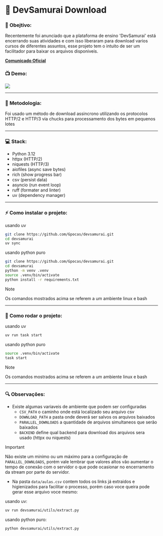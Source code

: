 # 🥷 DevSamurai Download 

### 📃 __Obejtivo:__
Recentemente foi anunciado que a plataforma de ensino 'DevSamurai' está encerrando suas atividades e com isso liberaram para download varios cursos de diferentes assuntos, esse projeto tem o intuito de ser um facilitador para baixar os arquivos disponiveis. 

[__Comunicado Oficial__](https://class.devsamurai.com.br/)

### 📺 __Demo:__
![](assets/clip.gif)

---
### 📒 __Metodologia:__
Foi usado um método de download assincrono utilizando os protocolos HTTP/2 e HTTP/3 via chucks para processamento dos bytes em pequenos lotes

---
### 💻 __Stack:__
- Python 3.12
- httpx (HTTP/2)
- niquests (HTTP/3)
- aiofiles (async save bytes)
- rich (show progress bar)
- csv (persist data)
- asyncio (run event loop)
- ruff (formater and linter)
- uv (dependency manager)

---
### ⚡ __Como instalar o projeto:__

usando uv
```bash
git clone https://github.com/Gpocas/devsamurai.git
cd devsamurai
uv sync
```

usando python puro
```bash
git clone https://github.com/Gpocas/devsamurai.git
cd devsamurai
python -m venv .venv 
source .venv/bin/activate
python install -r requirements.txt
```

> [!NOTE]  
> Os comandos mostrados acima se referem a um ambiente linux e bash

---
### 🚀 __Como rodar o projeto:__

usando uv
```bash
uv run task start
```

usando python puro
```bash
source .venv/bin/activate
task start
```
> [!NOTE]  
> Os comandos mostrados acima se referem a um ambiente linux e bash

---
### 🔍 __Observações:__

- Existe algumas variaveis de ambiente que podem ser configuradas
    - `CSV_PATH` o caminho onde está localizado seu arquivo csv
    - `DOWNLOAD_PATH` a pasta onde deverá ser salvos os arquivos baixados
    - `PARALLEL_DOWNLOADS` a quantidade de arquivos simultaneos que serão baixados
    - `BACKEND` define qual backend para download dos arquivos sera usado (httpx ou niquests)
> [!IMPORTANT]  
> Não existe um minimo ou um máximo para a configuração de `PARALLEL_DOWNLOADS`, porém vale lembrar que valores altos vão aumentar o tempo de conexão com o servidor o que pode ocasionar no encerramento da stream por parte do servidor. 

- Na pasta `data/aulas.csv` contem todos os links já extraidos e higienizados para facilitar o processo, porém caso voce queira pode gerar esse arquivo voce mesmo:

usando uv:
```bash
uv run devsamurai/utils/extract.py
```

usando python puro:
```bash
python devsamurai/utils/extract.py
```


 

